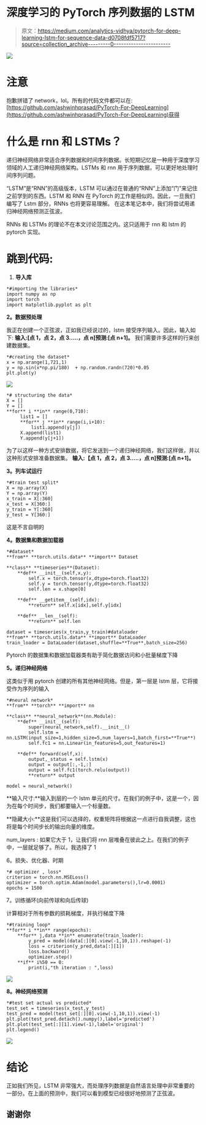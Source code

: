 # 深度学习的 PyTorch 序列数据的 LSTM

> 原文：<https://medium.com/analytics-vidhya/pytorch-for-deep-learning-lstm-for-sequence-data-d0708fdf5717?source=collection_archive---------0----------------------->

![](img/b83880faf79e7c5529c0c04d2bcdaac3.png)

# 注意

抱歉拼错了 network，lol。所有的代码文件都可以在:[https://github.com/ashwinhprasad/PyTorch-For-DeepLearning](https://github.com/ashwinhprasad/PyTorch-For-DeepLearning)获得

# 什么是 rnn 和 LSTMs？

递归神经网络非常适合序列数据和时间序列数据。长短期记忆是一种用于深度学习领域的人工递归神经网络架构。LSTMs 和 rnn 用于序列数据，可以更好地处理时间序列问题。

“LSTM”是“RNN”的高级版本，LSTM 可以通过在普通的“RNN”上添加“门”来记住之前学到的东西。LSTM 和 RNN 在 PyTorch 的工作是相似的。因此，一旦我们编写了 Lstm 部分，RNNs 也将更容易理解。
在这本笔记本中，我们将尝试用递归神经网络预测正弦波。

RNNs 和 LSTMs 的理论不在本文讨论范围之内。这只适用于 rnn 和 lstm 的 pytorch 实现。

# 跳到代码:

1.  **导入库**

```
*#importing the libraries*
import numpy as np 
import torch
import matplotlib.pyplot as plt
```

**2。数据预处理**

我正在创建一个正弦波，正如我已经说过的，lstm 接受序列输入。因此，输入如下:
**输入:[点 1，点 2，点 3…..，点 n]预测:[点 n+1]。**
我们需要许多这样的行来创建数据集。

```
*#creating the dataset*
x = np.arange(1,721,1)
y = np.sin(x*np.pi/180)  + np.random.randn(720)*0.05
plt.plot(y)
```

![](img/18e45b1e1dd43f53b0e0067160860ff9.png)

```
*# structuring the data* 
X = [] 
Y = [] 
**for** i **in** range(0,710):
     list1 = []
     **for** j **in** range(i,i+10):
         list1.append(y[j])
     X.append(list1)
     Y.append(y[j+1])
```

为了以这样一种方式安排数据，将它发送到一个递归神经网络，我们这样做，并以这种形式安排准备数据集。
**输入:【点 1，点 2，点 3…..，点 n]预测:[点 n+1]。**

**3。列车试运行**

```
*#train test split*
X = np.array(X)
Y = np.array(Y)
x_train = X[:360]
x_test = X[360:]
y_train = Y[:360]
y_test = Y[360:]
```

这是不言自明的

**4。数据集和数据加载器**

```
*#dataset*
**from** **torch.utils.data** **import** Dataset

**class** **timeseries**(Dataset):
    **def** __init__(self,x,y):
        self.x = torch.tensor(x,dtype=torch.float32)
        self.y = torch.tensor(y,dtype=torch.float32)
        self.len = x.shape[0]

    **def** __getitem__(self,idx):
        **return** self.x[idx],self.y[idx]

    **def** __len__(self):
        **return** self.len

dataset = timeseries(x_train,y_train)#dataloader
**from** **torch.utils.data** **import** DataLoader 
train_loader = DataLoader(dataset,shuffle=**True**,batch_size=256)
```

Pytorch 的数据集和数据加载器类有助于简化数据访问和小批量梯度下降

**5。递归神经网络**

这类似于用 pytorch 创建的所有其他神经网络。但是，第一层是 lstm 层，它将接受作为序列的输入

```
*#neural network*
**from** **torch** **import** nn

**class** **neural_network**(nn.Module):
    **def** __init__(self):
        super(neural_network,self).__init__()
        self.lstm = nn.LSTM(input_size=1,hidden_size=5,num_layers=1,batch_first=**True**)
        self.fc1 = nn.Linear(in_features=5,out_features=1)

    **def** forward(self,x):
        output,_status = self.lstm(x)
        output = output[:,-1,:]
        output = self.fc1(torch.relu(output))
        **return** output

model = neural_network()
```

**输入尺寸:**输入到层的一个 lstm 单元的尺寸。在我们的例子中，这是一个，因为在每个时间步，我们都要输入一个标量数。

**隐藏大小:**这是我们可以选择的，权重矩阵将根据这一点进行自我调整，这也将是每个时间步长的输出向量的维度。

num_layers : 如果它大于 1，让我们将 rnn 层堆叠在彼此之上。在我们的例子中，一层就足够了。所以，我选择了 1

6。损失、优化器、时期

```
*# optimizer , loss*
criterion = torch.nn.MSELoss()
optimizer = torch.optim.Adam(model.parameters(),lr=0.0001)
epochs = 1500
```

7。训练循环(向前传球和向后传球)

计算相对于所有参数的损耗梯度，并执行梯度下降

```
*#training loop*
**for** i **in** range(epochs):
    **for** j,data **in** enumerate(train_loader):
        y_pred = model(data[:][0].view(-1,10,1)).reshape(-1)
        loss = criterion(y_pred,data[:][1])
        loss.backward()
        optimizer.step()
    **if** i%50 == 0:
        print(i,"th iteration : ",loss)
```

![](img/017e7dae66d0f3ebd8942f6009229edd.png)

**8。神经网络预测**

```
*#test set actual vs predicted*
test_set = timeseries(x_test,y_test)
test_pred = model(test_set[:][0].view(-1,10,1)).view(-1)
plt.plot(test_pred.detach().numpy(),label='predicted')
plt.plot(test_set[:][1].view(-1),label='original')
plt.legend()
```

![](img/c7ee421bf6976201e2eb66c499a4b4b3.png)

# 结论

正如我们所见，LSTM 非常强大，而处理序列数据是自然语言处理中非常重要的一部分。在上面的预测中，我们可以看到模型已经很好地预测了正弦波。

## 谢谢你